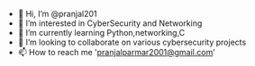 - 👋 Hi, I’m @pranjal201
- 👀 I’m interested in CyberSecurity and Networking
- 🌱 I’m currently learning Python,networking,C
- 💞️ I’m looking to collaborate on various cybersecurity projects
- 📫 How to reach me 'pranjalparmar2001@gmail.com'

<!---
pranjal201/pranjal201 is a ✨ special ✨ repository because its `README.md` (this file) appears on your GitHub profile.
You can click the Preview link to take a look at your changes.
--->
